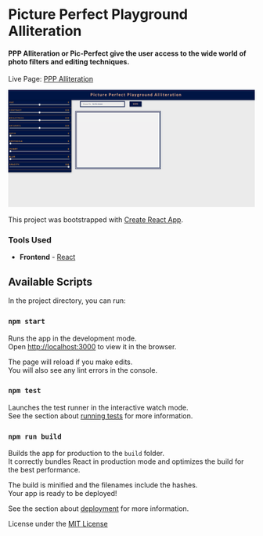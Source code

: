 # Picture Perfect Playground Alliteration

#### PPP Alliteration or Pic-Perfect give the user access to the wide world of photo filters and editing techniques.

Live Page: [PPP Alliteration](http://picperfect.art/)

![Home page of PPP Alliteration.](https://github.com/KingGenius5/Pic-Perfect/blob/master/Home_Page.png?raw=true)

This project was bootstrapped with [Create React App](https://github.com/facebook/create-react-app).

### Tools Used
- __Frontend__ - [React](https://reactjs.org/docs/getting-started.html)

## Available Scripts

In the project directory, you can run:

### `npm start`

Runs the app in the development mode.<br />
Open [http://localhost:3000](http://localhost:3000) to view it in the browser.

The page will reload if you make edits.<br />
You will also see any lint errors in the console.

### `npm test`

Launches the test runner in the interactive watch mode.<br />
See the section about [running tests](https://facebook.github.io/create-react-app/docs/running-tests) for more information.

### `npm run build`

Builds the app for production to the `build` folder.<br />
It correctly bundles React in production mode and optimizes the build for the best performance.

The build is minified and the filenames include the hashes.<br />
Your app is ready to be deployed!

See the section about [deployment](https://facebook.github.io/create-react-app/docs/deployment) for more information.



License under the [MIT License](https://opensource.org/licenses/MIT)
